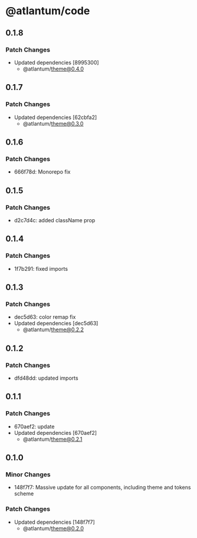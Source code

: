 # @atlantum/code

## 0.1.8

### Patch Changes

-   Updated dependencies [8995300]
    -   @atlantum/theme@0.4.0

## 0.1.7

### Patch Changes

-   Updated dependencies [62cbfa2]
    -   @atlantum/theme@0.3.0

## 0.1.6

### Patch Changes

-   666f78d: Monorepo fix

## 0.1.5

### Patch Changes

-   d2c7d4c: added className prop

## 0.1.4

### Patch Changes

-   1f7b291: fixed imports

## 0.1.3

### Patch Changes

-   dec5d63: color remap fix
-   Updated dependencies [dec5d63]
    -   @atlantum/theme@0.2.2

## 0.1.2

### Patch Changes

-   dfd48dd: updated imports

## 0.1.1

### Patch Changes

-   670aef2: update
-   Updated dependencies [670aef2]
    -   @atlantum/theme@0.2.1

## 0.1.0

### Minor Changes

-   148f7f7: Massive update for all components, including theme and tokens scheme

### Patch Changes

-   Updated dependencies [148f7f7]
    -   @atlantum/theme@0.2.0
